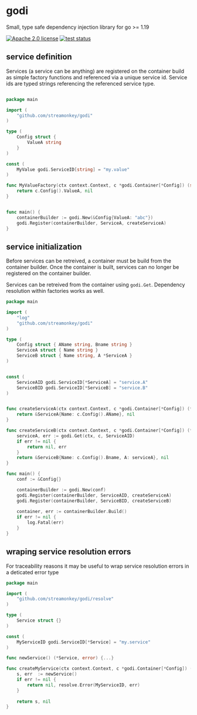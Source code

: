 # godi

Small, type safe dependency injection library for go >= 1.19


[![Apache 2.0 license](https://img.shields.io/badge/license-apache2-brightgreen.svg)](https://opensource.org/licenses/Apache-2.0)
[![test status](https://github.com/streamonkey/godi/actions/workflows/tests.yml/badge.svg?branch=main "test status")](https://github.com/streamonkey/godi/actions)

## service definition

Services (a service can be anything) are registered on the container build as simple factory functions and referenced via a unique service id. Service ids are typed strings referencing the referenced service type.


```go

package main

import (
    "github.com/streamonkey/godi"
)

type (
    Config struct {
        ValueA string
    }
)

const (
    MyValue godi.ServiceID[string] = "my.value"
)

func MyValueFactory(ctx context.Context, c *godi.Container[*Config]) (string, error) {
    return c.Config().ValueA, nil
}


func main() {
    containerBuilder := godi.New(&Config{ValueA: "abc"})
    godi.Register(containerBuilder, ServiceA, createServiceA)
}

```

## service initialization

Before services can be retreived, a container must be build from the container builder. Once the container is built, services can no longer be registered on the container builder.

Services can be retreived from the container using `godi.Get`. 
Dependency resolution within factories works as well.


```go
package main

import (
    "log"
    "github.com/streamonkey/godi"
)

type (
    Config struct { AName string, Bname string }
    ServiceA struct { Name string }
    ServiceB struct { Name string, A *ServiceA }
)


const (
    ServiceAID godi.ServiceID[*ServiceA] = "service.A"
    ServiceBID godi.ServiceID[*ServiceB] = "service.B"
)


func createServiceA(ctx context.Context, c *godi.Container[*Config]) (*ServiceA, error) {
    return &ServiceA{Name: c.Config().AName}, nil
}

func createServiceB(ctx context.Context, c *godi.Container[*Config]) (*ServiceB, error) {
    serviceA, err := godi.Get(ctx, c, ServiceAID)
    if err != nil {
        return nil, err
    }
    return &ServiceB{Name: c.Config().Bname, A: serviceA}, nil
}

func main() {
    conf := &Config{}

    containerBuilder := godi.New(conf)
    godi.Register(containerBuilder, ServiceAID, createServiceA)
    godi.Register(containerBuilder, ServiceBID, createServiceB)
    
    container, err := containerBuilder.Build()
    if err != nil {
        log.Fatal(err)
    }
}
```

## wraping service resolution errors

For traceability reasons it may be useful to wrap service resolution errors in a deticated error type



```go 
package main

import (
    "github.com/streamonkey/godi/resolve"
)

type (
    Service struct {}
)

const (
    MyServiceID godi.ServiceID[*Service] = "my.service"
)

func newService() (*Service, error) {...}

func createMyService(ctx context.Context, c *godi.Container[*Config]) (*Service, error) {
    s, err  := newService()
    if err != nil {
        return nil, resolve.Error(MyServiceID, err)
    }
    
    return s, nil
}
```